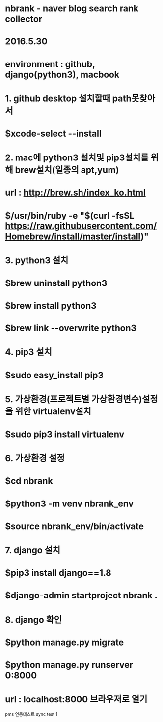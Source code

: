 # nbrank - naver blog search rank collector

# 2016.5.30
# environment : github, django(python3), macbook

# 1. github desktop 설치할때 path못찾아서
# $xcode-select --install

# 2. mac에 python3 설치및 pip3설치를 위해 brew설치(일종의 apt,yum)
# url : http://brew.sh/index_ko.html
# $/usr/bin/ruby -e "$(curl -fsSL https://raw.githubusercontent.com/Homebrew/install/master/install)"

# 3. python3 설치
# $brew uninstall python3
# $brew install python3
# $brew link --overwrite python3

# 4. pip3 설치
# $sudo easy_install pip3

# 5. 가상환경(프로젝트별 가상환경변수)설정을 위한 virtualenv설치
# $sudo pip3 install virtualenv

# 6. 가상환경 설정
# $cd nbrank
# $python3 -m venv nbrank_env
# $source nbrank_env/bin/activate

# 7. django 설치
# $pip3 install django==1.8
# $django-admin startproject nbrank .

# 8. django 확인
# $python manage.py migrate
# $python manage.py runserver 0:8000
# url : localhost:8000 브라우저로 열기

pms 연동테스트 
sync test 1
